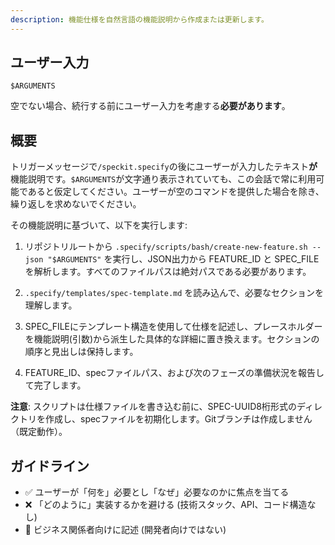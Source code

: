 ```yaml
---
description: 機能仕様を自然言語の機能説明から作成または更新します。
---
```


## ユーザー入力

```text
$ARGUMENTS
```

空でない場合、続行する前にユーザー入力を考慮する**必要があります**。

## 概要

トリガーメッセージで`/speckit.specify`の後にユーザーが入力したテキスト**が**機能説明です。`$ARGUMENTS`が文字通り表示されていても、この会話で常に利用可能であると仮定してください。ユーザーが空のコマンドを提供した場合を除き、繰り返しを求めないでください。

その機能説明に基づいて、以下を実行します:

1. リポジトリルートから `.specify/scripts/bash/create-new-feature.sh --json "$ARGUMENTS"` を実行し、JSON出力から FEATURE_ID と SPEC_FILE を解析します。すべてのファイルパスは絶対パスである必要があります。

2. `.specify/templates/spec-template.md` を読み込んで、必要なセクションを理解します。

3. SPEC_FILEにテンプレート構造を使用して仕様を記述し、プレースホルダーを機能説明(引数)から派生した具体的な詳細に置き換えます。セクションの順序と見出しは保持します。

4. FEATURE_ID、specファイルパス、および次のフェーズの準備状況を報告して完了します。

**注意**: スクリプトは仕様ファイルを書き込む前に、SPEC-UUID8桁形式のディレクトリを作成し、specファイルを初期化します。Gitブランチは作成しません（既定動作）。

## ガイドライン

- ✅ ユーザーが「何を」必要とし「なぜ」必要なのかに焦点を当てる
- ❌ 「どのように」実装するかを避ける (技術スタック、API、コード構造なし)
- 👥 ビジネス関係者向けに記述 (開発者向けではない)
